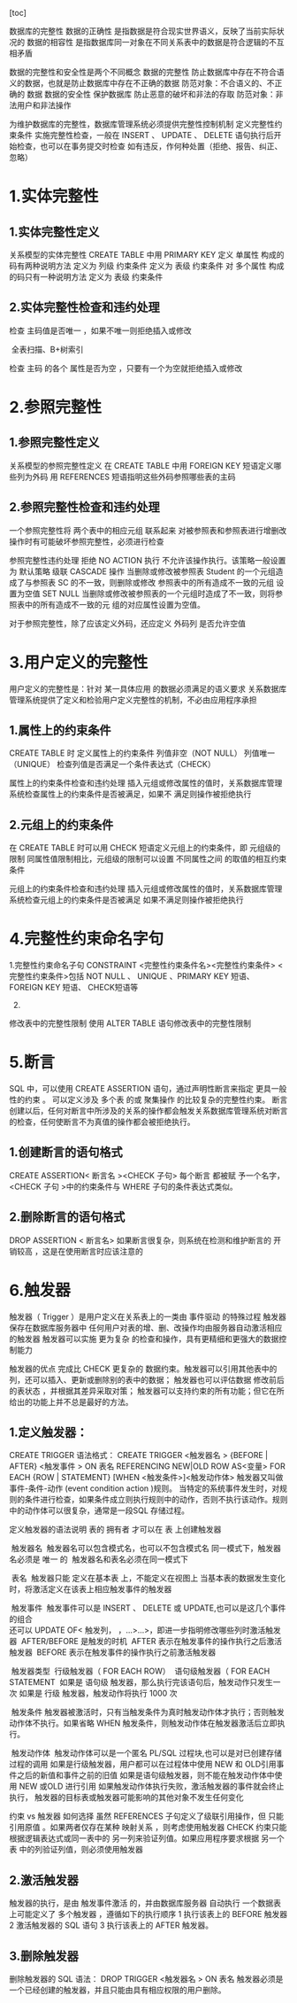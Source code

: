 [toc]

数据库的完整性
		数据的正确性
				是指数据是符合现实世界语义，反映了当前实际状况的
		数据的相容性
				是指数据库同一对象在不同关系表中的数据是符合逻辑的不互相矛盾



数据的完整性和安全性是两个不同概念
		数据的完整性
				防止数据库中存在不符合语义的数据，也就是防止数据库中存在不正确的数据
				防范对象：不合语义的、不正确的 数据
		数据的安全性
				保护数据库 防止恶意的破坏和非法的存取
				防范对象：非法用户和非法操作



为维护数据库的完整性，数据库管理系统必须提供完整性控制机制
		定义完整性约束条件
		实施完整性检查，一般在 INSERT 、 UPDATE 、 DELETE 语句执行后开始检查，也可以在事务提交时检查
		如有违反，作何种处置（拒绝、报告、纠正、忽略）

# 1.实体完整性

## 1.实体完整性定义

关系模型的实体完整性
CREATE TABLE 中用 PRIMARY KEY 定义
单属性 构成的码有两种说明方法
		定义为 列级 约束条件
		定义为 表级 约束条件
对 多个属性 构成的码只有一种说明方法
		定义为 表级 约束条件

## 2.实体完整性检查和违约处理

检查 主码值是否唯一 ，如果不唯一则拒绝插入或修改

​		全表扫描、B+树索引

检查 主码 的各个 属性是否为空 ，只要有一个为空就拒绝插入或修改

# 2.参照完整性

## 1.参照完整性定义

关系模型的参照完整性定义
在 CREATE TABLE 中用 FOREIGN KEY 短语定义哪些列为外码
用 REFERENCES 短语指明这些外码参照哪些表的主码

## 2.参照完整性检查和违约处理

一个参照完整性将 两个表中的相应元组 联系起来
对被参照表和参照表进行增删改操作时有可能破坏参照完整性，必须进行检查



参照完整性违约处理
		拒绝 NO ACTION 执行
				不允许该操作执行。该策略一般设置为 默认策略
		级联 CASCADE 操作
				当删除或修改被参照表 Student 的一个元组造成了与参照表 SC 的不一致，则删除或修改				参照表中的所有造成不一致的元组
		设置为空值 SET NULL
				当删除或修改被参照表的一个元组时造成了不一致，则将参照表中的所有造成不一致的元				组的对应属性设置为空值。

对于参照完整性，除了应该定义外码，还应定义 外码列
是否允许空值

# 3.用户定义的完整性

用户定义的完整性是：针对 某一具体应用 的数据必须满足的语义要求
关系数据库管理系统提供了定义和检验用户定义完整性的机制，不必由应用程序承担

## 1.属性上的约束条件

CREATE TABLE 时 定义属性上的约束条件
		列值非空（NOT NULL）
		列值唯一（UNIQUE）
		检查列值是否满足一个条件表达式（CHECK）

属性上的约束条件检查和违约处理
		插入元组或修改属性的值时，关系数据库管理系统检查属性上的约束条件是否被满足，如果不		满足则操作被拒绝执行

## 2.元组上的约束条件

在 CREATE TABLE 时可以用 CHECK 短语定义元组上的约束条件，即 元组级的限制
同属性值限制相比，元组级的限制可以设置 不同属性之间 的取值的相互约束条件

元组上的约束条件检查和违约处理
		插入元组或修改属性的值时，关系数据库管理系统检查元组上的约束条件是否被满足
		如果不满足则操作被拒绝执行

# 4.完整性约束命名字句

1.完整性约束命名子句
CONSTRAINT <完整性约束条件名><完整性约束条件>
		<完整性约束条件>包括 NOT NULL 、 UNIQUE 、PRIMARY KEY 短语、 FOREIGN KEY 短语、 	CHECK短语等

2.
修改表中的完整性限制
使用 ALTER TABLE 语句修改表中的完整性限制

# 5.断言

SQL 中，可以使用 CREATE ASSERTION 语句，通过声明性断言来指定 更具一般性的约束 。
可以定义涉及 多个表 的或 聚集操作 的比较复杂的完整性约束。
断言创建以后，任何对断言中所涉及的关系的操作都会触发关系数据库管理系统对断言的检查，任何使断言不为真值的操作都会被拒绝执行。

## 1.创建断言的语句格式

CREATE ASSERTION< 断言名 ><CHECK 子句>
每个断言 都被赋 予一个名字， <CHECK 子句 >中的约束条件与 WHERE 子句的条件表达式类似。

## 2.删除断言的语句格式

DROP ASSERTION < 断言名>
如果断言很复杂，则系统在检测和维护断言的 开销较高 ，这是在使用断言时应该注意的

# 6.触发器

触发器（ Trigger ）是用户定义在关系表上的一类由 事件驱动 的特殊过程
		触发器保存在数据库服务器中
		任何用户对表的增、删、改操作均由服务器自动激活相应的触发器
		触发器可以实施 更为复杂 的检查和操作，具有更精细和更强大的数据控制能力



触发器的优点
		完成比 CHECK 更复杂的 数据约束。触发器可以引用其他表中的列，还可以插入、更新或删除别的表中的数据；
		触发器也可以评估数据 修改前后的表状态 ，并根据其差异采取对策；
		触发器可以支持约束的所有功能；但它在所给出的功能上并不总是最好的方法。



## 1.定义触发器：

CREATE TRIGGER 语法格式：
CREATE TRIGGER <触发器名 >
{BEFORE | AFTER} <触发事件 > ON 表名
REFERENCING NEW|OLD ROW AS<变量>
FOR EACH {ROW | STATEMENT}
[WHEN <触发条件>]<触发动作体>
触发器又叫做事件-条件-动作 (event condition action )规则。
当特定的系统事件发生时，对规则的条件进行检查，如果条件成立则执行规则中的动作，否则不执行该动作。规则中的动作体可以很复杂，通常是一段SQL 存储过程。



定义触发器的语法说明
		表的 拥有者 才可以在 表 上创建触发器

​		触发器名
​				触发器名可以包含模式名，也可以不包含模式名
​				同一模式下，触发器名必须是 唯一 的
​				触发器名和表名必须在同一模式下

​		表名
​				触发器只能 定义在基本表 上，不能定义在视图上
​				当基本表的数据发生变化时，将激活定义在该表上相应触发事件的触发器

​		触发事件
​				触发事件可以是 INSERT 、 DELETE 或 UPDATE,也可以是这几个事件的组合	
​				还可以 UPDATE OF< 触发列， ，...>...>，即进一步指明修改哪些列时激活触发器
​				AFTER/BEFORE 是触发的时机
​						AFTER 表示在触发事件的操作执行之后激活触发器
​						BEFORE 表示在触发事件的操作执行之前激活触发器

​		触发器类型
​				行级触发器（ FOR EACH ROW）
​				语句级触发器（ FOR EACH STATEMENT
​				如果是 语句级 触发器，那么执行完该语句后，触发动作只发生一次
​				如果是 行级 触发器，触发动作将执行 1000 次

​		触发条件
​				触发器被激活时，只有当触发条件为真时触发动作体才执行；否则触发动作体不执行。
​				如果省略 WHEN 触发条件，则触发动作体在触发器激活后立即执行。



​		触发动作体
​				触发动作体可以是一个匿名 PL/SQL 过程块,也可以是对已创建存储过程的调用
​				如果是行级触发器，用户都可以在过程体中使用 NEW 和 OLD引用事件之后的新值和事件之前的旧值
​				如果是语句级触发器，则不能在触发动作体中使用 NEW 或OLD 进行引用
​				如果触发动作体执行失败，激活触发器的事件就会终止执行，
​				触发器的目标表或触发器可能影响的其他对象不发生任何变化



约束 vs 触发器 如何选择
		虽然 REFERENCES 子句定义了级联引用操作，但 只能引用原值 。如果两者仅存在某种 映射关系 ，则考虑使用触发器
		CHECK 约束只能根据逻辑表达式或同一表中的 另一列来验证列值。如果应用程序要求根据 另一个表 中的列验证列值，则必须使用触发器



## 2.激活触发器

触发器的执行，是由 触发事件激活 的，并由数据库服务器 自动执行
一个数据表上可能定义了 多个触发器 ，遵循如下的执行顺序
		1 执行该表上的 BEFORE 触发器
		2 激活触发器的 SQL 语句
		3 执行该表上的 AFTER 触发器。



## 3.删除触发器

删除触发器的 SQL 语法：
DROP TRIGGER <触发器名 > ON 表名
触发器必须是一个已经创建的触发器，并且只能由具有相应权限的用户删除。
